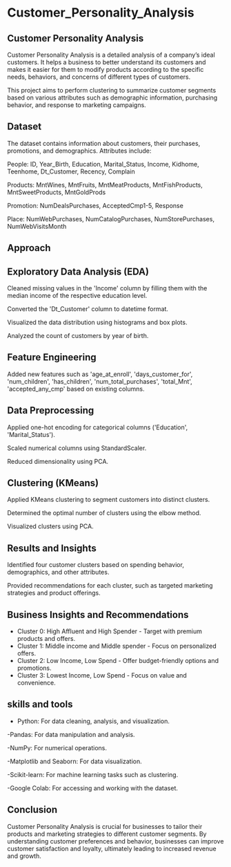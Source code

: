 # Customer_Personality_Analysis

## Customer Personality Analysis

Customer Personality Analysis is a detailed analysis of a company’s ideal customers. It helps a business to better understand its customers and makes it easier for them to modify products according to the specific needs, behaviors, and concerns of different types of customers.

This project aims to perform clustering to summarize customer segments based on various attributes such as demographic information, purchasing behavior, and response to marketing campaigns.



## Dataset

The dataset contains information about customers, their purchases, promotions, and demographics. Attributes include:

People: ID, Year_Birth, Education, Marital_Status, Income, Kidhome, Teenhome, Dt_Customer, Recency, Complain

Products: MntWines, MntFruits, MntMeatProducts, MntFishProducts, MntSweetProducts, MntGoldProds

Promotion: NumDealsPurchases, AcceptedCmp1-5, Response

Place: NumWebPurchases, NumCatalogPurchases, NumStorePurchases, NumWebVisitsMonth


## Approach

## Exploratory Data Analysis (EDA)

Cleaned missing values in the 'Income' column by filling them with the median income of the respective education level.

Converted the 'Dt_Customer' column to datetime format.

Visualized the data distribution using histograms and box plots.

Analyzed the count of customers by year of birth.


## Feature Engineering

Added new features such as 'age_at_enroll', 'days_customer_for', 'num_children', 'has_children', 'num_total_purchases', 'total_Mnt', 'accepted_any_cmp' based on existing columns.

## Data Preprocessing

Applied one-hot encoding for categorical columns ('Education', 'Marital_Status').

Scaled numerical columns using StandardScaler.

Reduced dimensionality using PCA.

## Clustering (KMeans)
Applied KMeans clustering to segment customers into distinct clusters.

Determined the optimal number of clusters using the elbow method.

Visualized clusters using PCA.


## Results and Insights
Identified four customer clusters based on spending behavior, demographics, and other attributes.

Provided recommendations for each cluster, such as targeted marketing strategies and product offerings.

## Business Insights and Recommendations
- Cluster 0: High Affluent and High Spender - Target with premium products and offers.
- Cluster 1: Middle income and Middle spender - Focus on personalized offers.
- Cluster 2: Low Income, Low Spend - Offer budget-friendly options and promotions.
- Cluster 3: Lowest Income, Low Spend - Focus on value and convenience.

  
## skills and tools 
-  Python: For data cleaning, analysis, and visualization.
  
-Pandas: For data manipulation and analysis.

-NumPy: For numerical operations.

-Matplotlib and Seaborn: For data visualization.

-Scikit-learn: For machine learning tasks such as clustering.

-Google Colab: For accessing and working with the dataset.

## Conclusion
Customer Personality Analysis is crucial for businesses to tailor their products and marketing strategies to different customer segments. By understanding customer preferences and behavior, businesses can improve customer satisfaction and loyalty, ultimately leading to increased revenue and growth.
